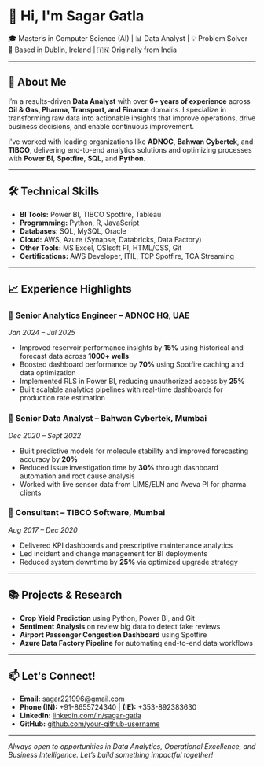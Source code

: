 # 👋 Hi, I'm Sagar Gatla

🎓 Master’s in Computer Science (AI) | 📊 Data Analyst | 💡 Problem Solver  
📍 Based in Dublin, Ireland | 🇮🇳 Originally from India

---

## 🚀 About Me

I’m a results-driven **Data Analyst** with over **6+ years of experience** across **Oil & Gas, Pharma, Transport, and Finance** domains. I specialize in transforming raw data into actionable insights that improve operations, drive business decisions, and enable continuous improvement.

I've worked with leading organizations like **ADNOC**, **Bahwan Cybertek**, and **TIBCO**, delivering end-to-end analytics solutions and optimizing processes with **Power BI**, **Spotfire**, **SQL**, and **Python**.

---

## 🛠️ Technical Skills

- **BI Tools:** Power BI, TIBCO Spotfire, Tableau  
- **Programming:** Python, R, JavaScript  
- **Databases:** SQL, MySQL, Oracle  
- **Cloud:** AWS, Azure (Synapse, Databricks, Data Factory)  
- **Other Tools:** MS Excel, OSIsoft PI, HTML/CSS, Git  
- **Certifications:** AWS Developer, ITIL, TCP Spotfire, TCA Streaming

---

## 📈 Experience Highlights

### 💼 **Senior Analytics Engineer – ADNOC HQ, UAE**
*Jan 2024 – Jul 2025*

- Improved reservoir performance insights by **15%** using historical and forecast data across **1000+ wells**
- Boosted dashboard performance by **70%** using Spotfire caching and data optimization
- Implemented RLS in Power BI, reducing unauthorized access by **25%**
- Built scalable analytics pipelines with real-time dashboards for production rate estimation

### 💼 **Senior Data Analyst – Bahwan Cybertek, Mumbai**
*Dec 2020 – Sept 2022*

- Built predictive models for molecule stability and improved forecasting accuracy by **20%**
- Reduced issue investigation time by **30%** through dashboard automation and root cause analysis
- Worked with live sensor data from LIMS/ELN and Aveva PI for pharma clients

### 💼 **Consultant – TIBCO Software, Mumbai**
*Aug 2017 – Dec 2020*

- Delivered KPI dashboards and prescriptive maintenance analytics
- Led incident and change management for BI deployments
- Reduced system downtime by **25%** via optimized upgrade strategy

---

## 📚 Projects & Research

- **Crop Yield Prediction** using Python, Power BI, and Git  
- **Sentiment Analysis** on review big data to detect fake reviews  
- **Airport Passenger Congestion Dashboard** using Spotfire  
- **Azure Data Factory Pipeline** for automating end-to-end data workflows

---

## 📫 Let's Connect!

- **Email:** [sagar221996@gmail.com](mailto:sagar221996@gmail.com)  
- **Phone (IN):** +91-8655724340 | **(IE):** +353-892383630  
- **LinkedIn:** [linkedin.com/in/sagar-gatla](https://www.linkedin.com/in/sagar-gatla)  
- **GitHub:** [github.com/your-github-username](https://github.com/your-github-username)

---

*Always open to opportunities in Data Analytics, Operational Excellence, and Business Intelligence. Let’s build something impactful together!*
